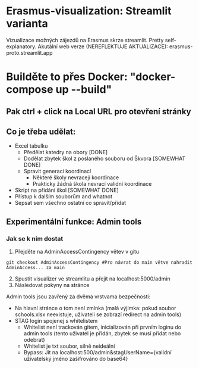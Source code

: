# Erasmus-visualization: Streamlit varianta
Vizualizace možných zájezdů na Erasmus skrze streamlit. Pretty self-explanatory.
Akutální web verze (NEREFLEKTUJE AKTUALIZACE): erasmus-proto.streamlit.app

# Builděte to přes Docker: "docker-compose up --build"
## Pak ctrl + click na Local URL pro otevření stránky 

## Co je třeba udělat:
- Excel tabulku
    - Předělat katedry na obory                             [DONE]
    - Dodělat zbytek škol z poslaného souboru od Škvora     [SOMEWHAT DONE]
    - Spravit generaci koordinací
        * Některé školy nevracejí koordinace
        * Prakticky žádná škola nevrací validní koordinace
- Skript na přidání škol                                    [SOMEWHAT DONE]
- Přístup k dalším souborům and whatnot
- Sepsat sem všechno ostatní co spravit/přidat

## Experimentální funkce: Admin tools
### Jak se k nim dostat
1) Přejděte na AdminAccessContingency větev v gitu
```
git checkout AdminAccessContingency #Pro návrat do main větve nahradit AdminAccess... za main
```
2) Spustit visualizer ve streamlitu a přejít na localhost:5000/admin
3) Následovat pokyny na stránce

Admin tools jsou zavřený za dvěma vrstvama bezpečnosti:
- Na hlavní stránce o tom není zmínka (malá výjimka: pokud soubor schools.xlsx neexistuje, uživateli se zobrazí redirect na admin tools)
- STAG login spojenej s whitelistem
    - Whitelist není trackován gitem, inicializován při prvním loginu do admin tools (tento uživatel je přidán, zbytek se musí přidat nebo odebrat)
    - Whitelist je txt soubor, silně neideální
    - Bypass: Jít na localhost:500/admin&stagUserName={validní uživatelský jméno zašifrováno do base64}
